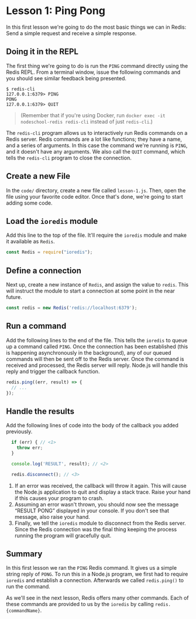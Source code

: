 # Lesson 1: Ping Pong

In this first lesson we're going to do the most basic things we can in Redis: Send a simple request and receive a simple response.

## Doing it in the REPL

The first thing we're going to do is run the `PING` command directly using the Redis REPL. From a terminal window, issue the following commands and you should see similar feedback being presented.
```
$ redis-cli
127.0.0.1:6379> PING
PONG
127.0.0.1:6379> QUIT
```

> (Remember that if you're using Docker, run `docker exec -it nodeschool-redis redis-cli` instead of just `redis-cli`.)

The `redis-cli` program allows us to interactively run Redis commands on a Redis server. Redis commands are a lot like functions; they have a name, and a series of arguments. In this case the command we're running is `PING`, and it doesn't have any arguments. We also call the `QUIT` command, which tells the `redis-cli` program to close the connection.


## Create a new File

In the `code/` directory, create a new file called `lesson-1.js`. Then, open the file using your favorite code editor. Once that's done, we're going to start adding some code.


## Load the `ioredis` module

Add this line to the top of the file. It'll require the `ioredis` module and make it available as `Redis`.

```javascript
const Redis = require("ioredis");
```


## Define a connection

Next up, create a new instance of `Redis`, and assign the value to `redis`. This will instruct the module to start a connection at some point in the near future.

```javascript
const redis = new Redis('redis://localhost:6379');
```


## Run a command

Add the following lines to the end of the file. This tells the `ioredis` to queue up a command called `PING`. Once the connection has been established (this is happening asynchronously in the background), any of our queued commands will then be sent off to the Redis server. Once the command is received and processed, the Redis server will reply. Node.js will handle this reply and trigger the callback function.
```javascript
redis.ping((err, result) => {
  // ...
});
```


## Handle the results

Add the following lines of code into the body of the callback you added previously.

```javascript
  if (err) { // <1>
    throw err;
  }

  console.log('RESULT', result); // <2>

  redis.disconnect(); // <3>
```

1. If an error was received, the callback will throw it again. This will cause the Node.js application to quit and display a stack trace. Raise your hand if this causes your program to crash.
2. Assuming an error wasn't thrown, you should now see the message “RESULT PONG” displayed in your console. If you don't see that message, also raise your hand.
3. Finally, we tell the `ioredis` module to disconnect from the Redis server. Since the Redis connection was the final thing keeping the process running the program will gracefully quit.


## Summary

In this first lesson we ran the `PING` Redis command. It gives us a simple string reply of `PONG`. To run this in a Node.js program, we first had to require `ioredis` and establish a connection. Afterwards we called `redis.ping()` to run the command.

As we'll see in the next lesson, Redis offers many other commands. Each of these commands are provided to us by the `ioredis` by calling `redis.{commandName}`.
